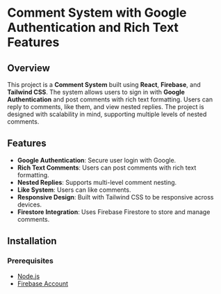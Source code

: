 # Comment System with Google Authentication and Rich Text Features

## Overview

This project is a **Comment System** built using **React**, **Firebase**, and **Tailwind CSS**. The system allows users to sign in with **Google Authentication** and post comments with rich text formatting. Users can reply to comments, like them, and view nested replies. The project is designed with scalability in mind, supporting multiple levels of nested comments.

## Features

- **Google Authentication**: Secure user login with Google.
- **Rich Text Comments**: Users can post comments with rich text formatting.
- **Nested Replies**: Supports multi-level comment nesting.
- **Like System**: Users can like comments.
- **Responsive Design**: Built with Tailwind CSS to be responsive across devices.
- **Firestore Integration**: Uses Firebase Firestore to store and manage comments.

## Installation

### Prerequisites

- [Node.js](https://nodejs.org/) 
- [Firebase Account](https://firebase.google.com/)


